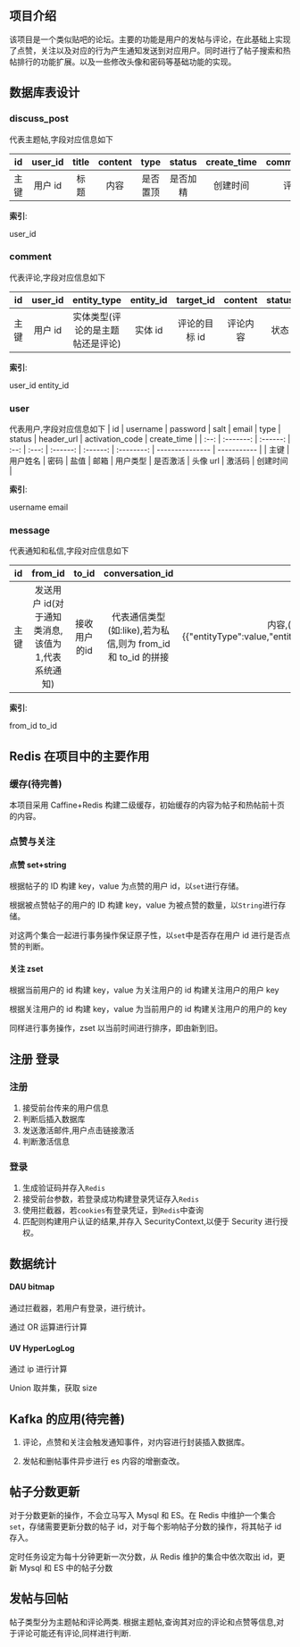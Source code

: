 ## 项目介绍

该项目是一个类似贴吧的论坛。主要的功能是用户的发帖与评论，在此基础上实现了点赞，关注以及对应的行为产生通知发送到对应用户。同时进行了帖子搜索和热帖排行的功能扩展。以及一些修改头像和密码等基础功能的实现。

## 数据库表设计

### discuss_post

代表主题帖,字段对应信息如下

|  id  | user_id | title | content |   type   |  status  | create_time | comment_count | score |
| :--: | :-----: | :---: | :-----: | :------: | :------: | :---------: | :-----------: | ----- |
| 主键 | 用户 id | 标题  |  内容   | 是否置顶 | 是否加精 |  创建时间   |   评论数量    | 分数  |

**索引**:

user_id

### comment

代表评论,字段对应信息如下

|  id  | user_id |           entity_type            | entity_id |   target_id   | content  | status | create_time |
| :--: | :-----: | :------------------------------: | :-------: | :-----------: | :------: | :----: | :---------: |
| 主键 | 用户 id | 实体类型(评论的是主题帖还是评论) |  实体 id  | 评论的目标 id | 评论内容 |  状态  |  创建时间   |

**索引**:

user_id  entity_id

### user

代表用户,字段对应信息如下
| id | username | password | salt | email | type | status | header_url | activation_code | create_time |
| :--: | :-------: | :------: | :--: | :---: | :------: | :------: | :--------: | --------------- | ----------- |
| 主键 | 用户姓名 | 密码 | 盐值 | 邮箱 | 用户类型 | 是否激活 | 头像 url | 激活码 | 创建时间 |

**索引**:

username   email
### message

代表通知和私信,字段对应信息如下

|  id  |                      from_id                      |                            to_id                            |                                            conversation_id                                             |         content         |  status  | create_time |
| :--: | :-----------------------------------------------: | :---------------------------------------------------------: | :----------------------------------------------------------------------------------------------------: | :---------------------: | :------: | :---------: |
| 主键 | 发送用户 id(对于通知类消息,该值为 1,代表系统通知) | 接收用户的id|代表通信类型(如:like),若为私信,则为 from_id 和 to_id 的拼接 | 内容,(对于通知类消息,该值为{{"entityType":value,"entityId":value,"postId":value,"userId":value}},代表) | 状态,代表未读已读和删除 | 创建时间 |

**索引**:

from_id to_id

## Redis 在项目中的主要作用

### 缓存(待完善)

本项目采用 Caffine+Redis 构建二级缓存，初始缓存的内容为帖子和热帖前十页的内容。

### 点赞与关注

#### 点赞 set+string

根据帖子的 ID 构建 key，value 为点赞的用户 id，以`set`进行存储。

根据被点赞帖子的用户的 ID 构建 key，value 为被点赞的数量，以`String`进行存储。

对这两个集合一起进行事务操作保证原子性，以`set`中是否存在用户 id 进行是否点赞的判断。

#### 关注 zset

根据当前用户的 id 构建 key，value 为关注用户的 id 构建关注用户的用户 key

根据关注用户的 id 构建 key，value 为当前用户的 id 构建关注用户的用户的 key

同样进行事务操作，zset 以当前时间进行排序，即由新到旧。

## 注册 登录

### 注册

1. 接受前台传来的用户信息
2. 判断后插入数据库
3. 发送激活邮件,用户点击链接激活
4. 判断激活信息

### 登录

1. 生成验证码并存入`Redis`
2. 接受前台参数，若登录成功构建登录凭证存入`Redis`
3. 使用拦截器，若`cookies`有登录凭证，到`Redis`中查询
4. 匹配则构建用户认证的结果,并存入 SecurityContext,以便于 Security 进行授权。

## 数据统计

#### DAU bitmap

通过拦截器，若用户有登录，进行统计。

通过 OR 运算进行计算

#### UV HyperLogLog

通过 ip 进行计算

Union 取并集，获取 size

## Kafka 的应用(待完善)

1. 评论，点赞和关注会触发通知事件，对内容进行封装插入数据库。

2. 发帖和删帖事件异步进行 es 内容的增删查改。

## 帖子分数更新

对于分数更新的操作，不会立马写入 Mysql 和 ES。在 Redis 中维护一个集合`set`，存储需要更新分数的帖子 id，对于每个影响帖子分数的操作，将其帖子 id 存入。

定时任务设定为每十分钟更新一次分数，从 Redis 维护的集合中依次取出 id，更新 Mysql 和 ES 中的帖子分数

## 发帖与回帖

帖子类型分为主题帖和评论两类. 根据主题帖,查询其对应的评论和点赞等信息,对于评论可能还有评论,同样进行判断.
